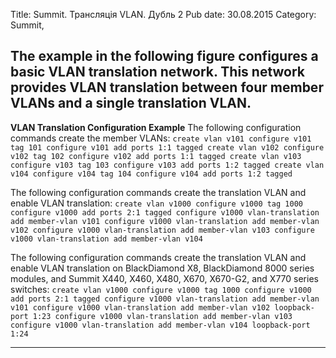 Title: Summit. Трансляція VLAN. Дубль 2
Pub date: 30.08.2015
Category: Summit, 

The example in the following figure configures a basic VLAN translation network. This network provides VLAN translation between four member VLANs and a single translation VLAN.
-----


**VLAN Translation Configuration Example**
The following configuration commands create the member VLANs:
`create vlan v101
configure v101 tag 101
configure v101 add ports 1:1 tagged
create vlan v102
configure v102 tag 102
configure v102 add ports 1:1 tagged
create vlan v103
configure v103 tag 103
configure v103 add ports 1:2 tagged
create vlan v104
configure v104 tag 104
configure v104 add ports 1:2 tagged`

The following configuration commands create the translation VLAN and enable VLAN translation:
`create vlan v1000
configure v1000 tag 1000
configure v1000 add ports 2:1 tagged
configure v1000 vlan-translation add member-vlan v101
configure v1000 vlan-translation add member-vlan v102
configure v1000 vlan-translation add member-vlan v103
configure v1000 vlan-translation add member-vlan v104`

The following configuration commands create the translation VLAN and enable VLAN translation on BlackDiamond X8, BlackDiamond 8000 series modules, and Summit X440, X460, X480, X670, X670-G2, and X770 series switches:
`create vlan v1000
configure v1000 tag 1000
configure v1000 add ports 2:1 tagged
configure v1000 vlan-translation add member-vlan v101
configure v1000 vlan-translation add member-vlan v102 loopback-port 1:23
configure v1000 vlan-translation add member-vlan v103
configure v1000 vlan-translation add member-vlan v104 loopback-port 1:24`

-----